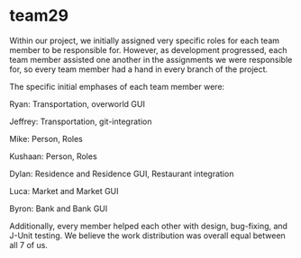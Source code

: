 team29
======

Within our project, we initially assigned very specific roles for each team member to be responsible for. However, as development progressed, each team member assisted one another in the assignments we were responsible for, so every team member had a hand in every branch of the project. 

The specific initial emphases of each team member were:

Ryan: Transportation, overworld GUI

Jeffrey: Transportation, git-integration

Mike: Person, Roles

Kushaan: Person, Roles

Dylan: Residence and Residence GUI, Restaurant integration

Luca: Market and Market GUI

Byron: Bank and Bank GUI

Additionally, every member helped each other with design, bug-fixing, and J-Unit testing. We believe the work distribution was overall equal between all 7 of us. 